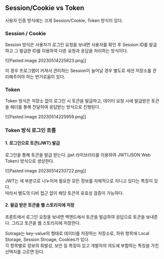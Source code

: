 ## Session/Cookie vs Token

사용자 인증 방식에는 크게 Session/Cookie, Token 방식이 있다.

### Session / Cookie

Session 방식은 사용자가 로그인 요청을 보내면 사용자를 확인 후 Session ID를 발급하고 그 발급한 ID를 이용하여 다른 요청과 응답을 처리하는 방식이다.

![[Pasted image 20230514225823.png]]

이 경우 프로그램이 커져서 관리하는 Session이 늘어날 경우 별도로 세션 저장소를 관리해주어야 하는 번거로움이 있다.

### Token

Token 방식은 저장소 없이 로그인 시 토큰을 발급하고, 데이터 요청 시에 발급받은 토큰을 헤더를 통해 전달하여 응답받는 방식으로 진행된다.

![[Pasted image 20230514225959.png]]

### Token 방식 로그인 흐름

#### 1. 로그인으로 토큰(JWT) 발급

로그인을 통해 토큰을 발급 받는다. jjwt 라이브러리를 이용하여 JWT(JSON Web Token) 방식으로 생성한다.

![[Pasted image 20230514233722.png]]

JWT는 세 부분으로 나누어져 필요한 모든 정보를 자체적으로 지니고 있다는 특징이 있다.   
따라서 별도의 디비 접근 없이 해당 토큰의 유효성 검증이 가능하다.

#### 2. 발급 받은 토큰을 웹 스토리지에 저장

프론트에서 로그인 요청을 보내면 백엔드에서 토큰을 발급하여 응답으로 토큰을 보내준다. 그리고 토큰을 웹 스토리지에 저장한다.

Sotrage는 key-value의 형태로 데이터를 저장하는 저장소로, 하위 항목에  Local Storage, Session Stroage, Cookies가 있다.   
각 항목별로  정보의 휘발성, 보안 등 특징이 있고 개발자의 의도에 부합하는 특징을 가진 선택지를 고르면 된다.
